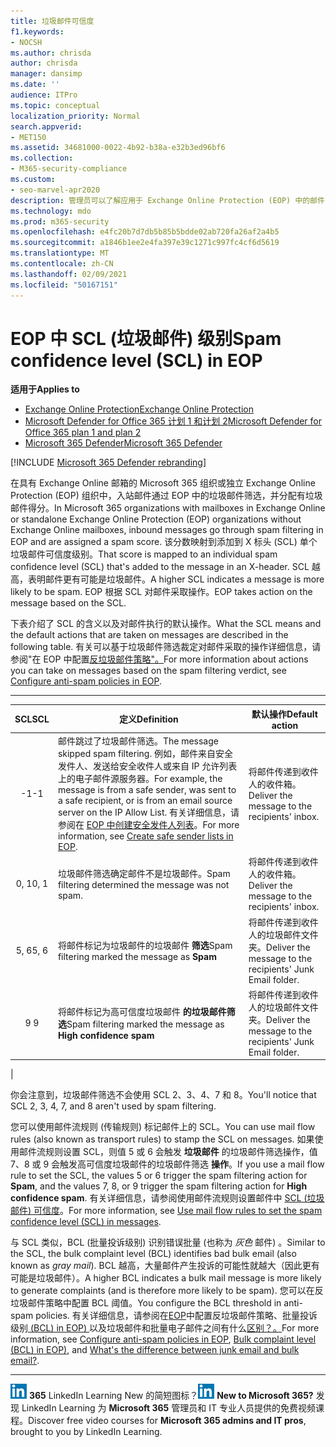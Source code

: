 ```yaml
---
title: 垃圾邮件可信度
f1.keywords:
- NOCSH
ms.author: chrisda
author: chrisda
manager: dansimp
ms.date: ''
audience: ITPro
ms.topic: conceptual
localization_priority: Normal
search.appverid:
- MET150
ms.assetid: 34681000-0022-4b92-b38a-e32b3ed96bf6
ms.collection:
- M365-security-compliance
ms.custom:
- seo-marvel-apr2020
description: 管理员可以了解应用于 Exchange Online Protection (EOP) 中的邮件的垃圾邮件可信度 (SCL) 。
ms.technology: mdo
ms.prod: m365-security
ms.openlocfilehash: e4fc20b7d7db5b85b5bdde02ab720fa26af2a4b5
ms.sourcegitcommit: a1846b1ee2e4fa397e39c1271c997fc4cf6d5619
ms.translationtype: MT
ms.contentlocale: zh-CN
ms.lasthandoff: 02/09/2021
ms.locfileid: "50167151"
---
```

# <a name="spam-confidence-level-scl-in-eop"></a><span data-ttu-id="6cd3f-103">EOP 中 SCL (垃圾邮件) 级别</span><span class="sxs-lookup"><span data-stu-id="6cd3f-103">Spam confidence level (SCL) in EOP</span></span>

<span data-ttu-id="6cd3f-104">**适用于**</span><span class="sxs-lookup"><span data-stu-id="6cd3f-104">**Applies to**</span></span>
- [<span data-ttu-id="6cd3f-105">Exchange Online Protection</span><span class="sxs-lookup"><span data-stu-id="6cd3f-105">Exchange Online Protection</span></span>](https://go.microsoft.com/fwlink/?linkid=2148611)
- [<span data-ttu-id="6cd3f-106">Microsoft Defender for Office 365 计划 1 和计划 2</span><span class="sxs-lookup"><span data-stu-id="6cd3f-106">Microsoft Defender for Office 365 plan 1 and plan 2</span></span>](https://go.microsoft.com/fwlink/?linkid=2148715)
- [<span data-ttu-id="6cd3f-107">Microsoft 365 Defender</span><span class="sxs-lookup"><span data-stu-id="6cd3f-107">Microsoft 365 Defender</span></span>](https://go.microsoft.com/fwlink/?linkid=2118804)

[!INCLUDE [Microsoft 365 Defender rebranding](../includes/microsoft-defender-for-office.md)]

<span data-ttu-id="6cd3f-108">在具有 Exchange Online 邮箱的 Microsoft 365 组织或独立 Exchange Online Protection (EOP) 组织中，入站邮件通过 EOP 中的垃圾邮件筛选，并分配有垃圾邮件得分。</span><span class="sxs-lookup"><span data-stu-id="6cd3f-108">In Microsoft 365 organizations with mailboxes in Exchange Online or standalone Exchange Online Protection (EOP) organizations without Exchange Online mailboxes, inbound messages go through spam filtering in EOP and are assigned a spam score.</span></span> <span data-ttu-id="6cd3f-109">该分数映射到添加到 X 标头 (SCL) 单个垃圾邮件可信度级别。</span><span class="sxs-lookup"><span data-stu-id="6cd3f-109">That score is mapped to an individual spam confidence level (SCL) that's added to the message in an X-header.</span></span> <span data-ttu-id="6cd3f-110">SCL 越高，表明邮件更有可能是垃圾邮件。</span><span class="sxs-lookup"><span data-stu-id="6cd3f-110">A higher SCL indicates a message is more likely to be spam.</span></span> <span data-ttu-id="6cd3f-111">EOP 根据 SCL 对邮件采取操作。</span><span class="sxs-lookup"><span data-stu-id="6cd3f-111">EOP takes action on the message based on the SCL.</span></span>

<span data-ttu-id="6cd3f-112">下表介绍了 SCL 的含义以及对邮件执行的默认操作。</span><span class="sxs-lookup"><span data-stu-id="6cd3f-112">What the SCL means and the default actions that are taken on messages are described in the following table.</span></span> <span data-ttu-id="6cd3f-113">有关可以基于垃圾邮件筛选裁定对邮件采取的操作详细信息，请参阅"在 EOP 中配置[反垃圾邮件策略"。](configure-your-spam-filter-policies.md)</span><span class="sxs-lookup"><span data-stu-id="6cd3f-113">For more information about actions you can take on messages based on the spam filtering verdict, see [Configure anti-spam policies in EOP](configure-your-spam-filter-policies.md).</span></span>

****

|<span data-ttu-id="6cd3f-114">SCL</span><span class="sxs-lookup"><span data-stu-id="6cd3f-114">SCL</span></span>|<span data-ttu-id="6cd3f-115">定义</span><span class="sxs-lookup"><span data-stu-id="6cd3f-115">Definition</span></span>|<span data-ttu-id="6cd3f-116">默认操作</span><span class="sxs-lookup"><span data-stu-id="6cd3f-116">Default action</span></span>|
|:---:|---|---|
|<span data-ttu-id="6cd3f-117">-1</span><span class="sxs-lookup"><span data-stu-id="6cd3f-117">-1</span></span>|<span data-ttu-id="6cd3f-118">邮件跳过了垃圾邮件筛选。</span><span class="sxs-lookup"><span data-stu-id="6cd3f-118">The message skipped spam filtering.</span></span> <span data-ttu-id="6cd3f-119">例如，邮件来自安全发件人、发送给安全收件人或来自 IP 允许列表上的电子邮件源服务器。</span><span class="sxs-lookup"><span data-stu-id="6cd3f-119">For example, the message is from a safe sender, was sent to a safe recipient, or is from an email source server on the IP Allow List.</span></span> <span data-ttu-id="6cd3f-120">有关详细信息，请参阅在 [EOP 中创建安全发件人列表](create-safe-sender-lists-in-office-365.md)。</span><span class="sxs-lookup"><span data-stu-id="6cd3f-120">For more information, see [Create safe sender lists in EOP](create-safe-sender-lists-in-office-365.md).</span></span>|<span data-ttu-id="6cd3f-121">将邮件传递到收件人的收件箱。</span><span class="sxs-lookup"><span data-stu-id="6cd3f-121">Deliver the message to the recipients' inbox.</span></span>|
|<span data-ttu-id="6cd3f-122">0, 1</span><span class="sxs-lookup"><span data-stu-id="6cd3f-122">0, 1</span></span>|<span data-ttu-id="6cd3f-123">垃圾邮件筛选确定邮件不是垃圾邮件。</span><span class="sxs-lookup"><span data-stu-id="6cd3f-123">Spam filtering determined the message was not spam.</span></span>|<span data-ttu-id="6cd3f-124">将邮件传递到收件人的收件箱。</span><span class="sxs-lookup"><span data-stu-id="6cd3f-124">Deliver the message to the recipients' inbox.</span></span>|
|<span data-ttu-id="6cd3f-125">5, 6</span><span class="sxs-lookup"><span data-stu-id="6cd3f-125">5, 6</span></span>|<span data-ttu-id="6cd3f-126">将邮件标记为垃圾邮件的垃圾邮件 **筛选**</span><span class="sxs-lookup"><span data-stu-id="6cd3f-126">Spam filtering marked the message as **Spam**</span></span>|<span data-ttu-id="6cd3f-127">将邮件传递到收件人的垃圾邮件文件夹。</span><span class="sxs-lookup"><span data-stu-id="6cd3f-127">Deliver the message to the recipients' Junk Email folder.</span></span>|
|<span data-ttu-id="6cd3f-128">9 </span><span class="sxs-lookup"><span data-stu-id="6cd3f-128">9</span></span>|<span data-ttu-id="6cd3f-129">将邮件标记为高可信度垃圾邮件 **的垃圾邮件筛选**</span><span class="sxs-lookup"><span data-stu-id="6cd3f-129">Spam filtering marked the message as **High confidence spam**</span></span>|<span data-ttu-id="6cd3f-130">将邮件传递到收件人的垃圾邮件文件夹。</span><span class="sxs-lookup"><span data-stu-id="6cd3f-130">Deliver the message to the recipients' Junk Email folder.</span></span>|
|

<span data-ttu-id="6cd3f-131">你会注意到，垃圾邮件筛选不会使用 SCL 2、3、4、7 和 8。</span><span class="sxs-lookup"><span data-stu-id="6cd3f-131">You'll notice that SCL 2, 3, 4, 7, and 8 aren't used by spam filtering.</span></span>

<span data-ttu-id="6cd3f-132">您可以使用邮件流规则 (传输规则) 标记邮件上的 SCL。</span><span class="sxs-lookup"><span data-stu-id="6cd3f-132">You can use mail flow rules (also known as transport rules) to stamp the SCL on messages.</span></span> <span data-ttu-id="6cd3f-133">如果使用邮件流规则设置 SCL，则值 5 或 6 会触发 **垃圾邮件** 的垃圾邮件筛选操作，值 7、8 或 9 会触发高可信度垃圾邮件的垃圾邮件筛选 **操作**。</span><span class="sxs-lookup"><span data-stu-id="6cd3f-133">If you use a mail flow rule to set the SCL, the values 5 or 6 trigger the spam filtering action for **Spam**, and the values 7, 8, or 9 trigger the spam filtering action for **High confidence spam**.</span></span> <span data-ttu-id="6cd3f-134">有关详细信息，请参阅使用邮件流规则设置邮件中 [SCL (垃圾邮件) 可信度](use-mail-flow-rules-to-set-the-spam-confidence-level-scl-in-messages.md)。</span><span class="sxs-lookup"><span data-stu-id="6cd3f-134">For more information, see [Use mail flow rules to set the spam confidence level (SCL) in messages](use-mail-flow-rules-to-set-the-spam-confidence-level-scl-in-messages.md).</span></span>

<span data-ttu-id="6cd3f-135">与 SCL 类似，BCL (批量投诉级别) 识别错误批量 (也称为 _灰色_ 邮件) 。</span><span class="sxs-lookup"><span data-stu-id="6cd3f-135">Similar to the SCL, the bulk complaint level (BCL) identifies bad bulk email (also known as _gray mail_).</span></span> <span data-ttu-id="6cd3f-136">BCL 越高，大量邮件产生投诉的可能性就越大（因此更有可能是垃圾邮件）。</span><span class="sxs-lookup"><span data-stu-id="6cd3f-136">A higher BCL indicates a bulk mail message is more likely to generate complaints (and is therefore more likely to be spam).</span></span> <span data-ttu-id="6cd3f-137">您可以在反垃圾邮件策略中配置 BCL 阈值。</span><span class="sxs-lookup"><span data-stu-id="6cd3f-137">You configure the BCL threshold in anti-spam policies.</span></span> <span data-ttu-id="6cd3f-138">有关详细信息，请参阅在[EOP](configure-your-spam-filter-policies.md)中配置反垃圾邮件策略、批量投诉级别[ (BCL) in EOP) ](bulk-complaint-level-values.md)以及垃圾邮件和批量电子邮件之间有什么[区别？。](what-s-the-difference-between-junk-email-and-bulk-email.md)</span><span class="sxs-lookup"><span data-stu-id="6cd3f-138">For more information, see [Configure anti-spam policies in EOP](configure-your-spam-filter-policies.md), [Bulk complaint level (BCL) in EOP)](bulk-complaint-level-values.md), and [What's the difference between junk email and bulk email?](what-s-the-difference-between-junk-email-and-bulk-email.md).</span></span>

****

<span data-ttu-id="6cd3f-139">![Microsoft ](../../media/eac8a413-9498-4220-8544-1e37d1aaea13.png) **365** LinkedIn Learning New 的简短图标？</span><span class="sxs-lookup"><span data-stu-id="6cd3f-139">![The short icon for LinkedIn Learning](../../media/eac8a413-9498-4220-8544-1e37d1aaea13.png) **New to Microsoft 365?**</span></span> <span data-ttu-id="6cd3f-140">发现 LinkedIn Learning 为 **Microsoft 365** 管理员和 IT 专业人员提供的免费视频课程。</span><span class="sxs-lookup"><span data-stu-id="6cd3f-140">Discover free video courses for **Microsoft 365 admins and IT pros**, brought to you by LinkedIn Learning.</span></span>
